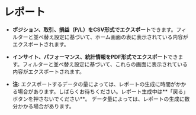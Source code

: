 # **レポート**

- **ポジション、取引、損益（P/L）をCSV形式でエクスポート**できます。フィルターと並べ替え設定に基づいて、ホーム画面の表に表示されている内容がエクスポートされます。
- **インサイト、パフォーマンス、統計情報をPDF形式でエクスポート**できます。フィルターと並べ替え設定に基づいて、これらの画面に表示されている内容がエクスポートされます。

- **注:** エクスポートするデータの量によっては、レポートの生成に時間がかかる場合があります。しばらくお待ちください。レポート生成中は**「戻る」ボタンを押さないでください**。
データ量によっては、レポートの生成に数分かかる場合があります。
